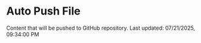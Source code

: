# Auto Push File

Content that will be pushed to GitHub repository.
Last updated: 07/21/2025, 09:34:00 PM